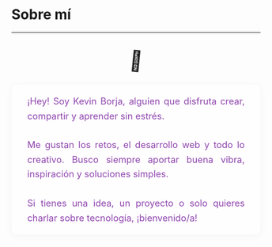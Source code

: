 # Sobre mí
---
<style>
  .center-chill {
    display: flex;
    flex-direction: column;
    align-items: center;
    margin: 2rem 0;
  }
  .wave {
    display: inline-block;
    animation: wave-animation 2s infinite;
    font-size: 2.5rem;
  }
  @keyframes wave-animation {
    0% { transform: rotate(0deg);}
    10% { transform: rotate(14deg);}
    20% { transform: rotate(-8deg);}
    30% { transform: rotate(14deg);}
    40% { transform: rotate(-4deg);}
    50% { transform: rotate(10deg);}
    60% { transform: rotate(0deg);}
    100% { transform: rotate(0deg);}
  }
  .desc-chill {
    text-align: justify;
    max-width: 480px;
    margin: 1.5rem auto 0 auto;
    background: rgba(255,255,255,0.75);
    border-radius: 12px;
    box-shadow: 0 2px 16px rgba(0,0,0,0.04);
    padding: 1.2rem 2rem;
    line-height: 1.6;
    color: #8e44ad;
    font-size: 1.15rem;
  }
</style>
<div class="center-chill">
  <span class="wave">👋</span>
  <div class="desc-chill">
    ¡Hey! Soy Kevin Borja, alguien que disfruta crear, compartir y aprender sin estrés.<br /><br />
    Me gustan los retos, el desarrollo web y todo lo creativo. Busco siempre aportar buena vibra, inspiración y soluciones simples.<br /><br />
    Si tienes una idea, un proyecto o solo quieres charlar sobre tecnología, ¡bienvenido/a!
  </div>
</div>

